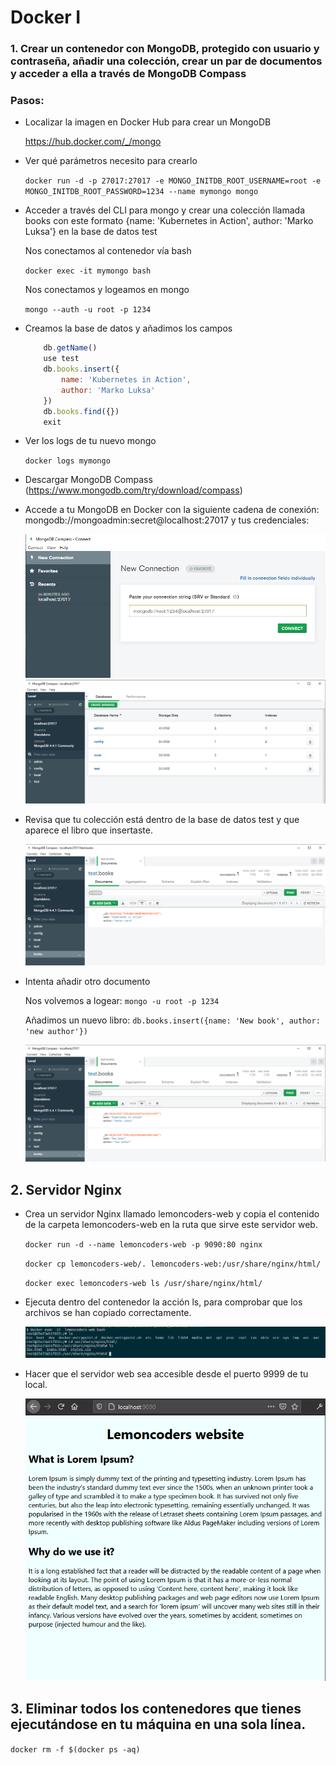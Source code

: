 # Docker I

### 1. Crear un contenedor con MongoDB, protegido con usuario y contraseña, añadir una colección, crear un par de documentos y acceder a ella a través de MongoDB Compass

### Pasos:

- Localizar la imagen en Docker Hub para crear un MongoDB

  https://hub.docker.com/_/mongo

- Ver qué parámetros necesito para crearlo

  `docker run -d -p 27017:27017 -e MONGO_INITDB_ROOT_USERNAME=root -e MONGO_INITDB_ROOT_PASSWORD=1234 --name mymongo mongo`

- Acceder a través del CLI para mongo y crear una colección llamada books con este formato {name: 'Kubernetes in Action', author: 'Marko Luksa'} en la base de datos test

  Nos conectamos al contenedor vía bash

  `docker exec -it mymongo bash`

  Nos conectamos y logeamos en mongo

  `mongo --auth -u root -p 1234`

- Creamos la base de datos y añadimos los campos

  ```javascript
      db.getName()
      use test
      db.books.insert({
          name: 'Kubernetes in Action',
          author: 'Marko Luksa'
      })
      db.books.find({})
      exit
  ```

- Ver los logs de tu nuevo mongo

  `docker logs mymongo`

- Descargar MongoDB Compass (https://www.mongodb.com/try/download/compass)

- Accede a tu MongoDB en Docker con la siguiente cadena de conexión: mongodb://mongoadmin:secret@localhost:27017 y tus credenciales:

  ![conexión a mongo desde compass](../assets/docker1.png)
  ![conexión a mongo desde compass](../assets/docker2.png)

- Revisa que tu colección está dentro de la base de datos test y que aparece el libro que insertaste.

  ![conexión a mongo desde compass](../assets/docker3.png)

- Intenta añadir otro documento

  Nos volvemos a logear: `mongo -u root -p 1234`

  Añadimos un nuevo libro: `db.books.insert({name: 'New book', author: 'new author'})`

  ![conexión a mongo desde compass](../assets/docker4.png)

## 2. Servidor Nginx

- Crea un servidor Nginx llamado lemoncoders-web y copia el contenido de la carpeta lemoncoders-web en la ruta que sirve este servidor web.

  `docker run -d --name lemoncoders-web -p 9090:80 nginx`

  `docker cp lemoncoders-web/. lemoncoders-web:/usr/share/nginx/html/`

  `docker exec lemoncoders-web ls /usr/share/nginx/html/`

- Ejecuta dentro del contenedor la acción ls, para comprobar que los archivos se han copiado correctamente.

  ![conexión a mongo desde compass](../assets/docker5.png)

- Hacer que el servidor web sea accesible desde el puerto 9999 de tu local.

  ![conexión a mongo desde compass](../assets/docker6.png)

## 3. Eliminar todos los contenedores que tienes ejecutándose en tu máquina en una sola línea.

`docker rm -f $(docker ps -aq)`
